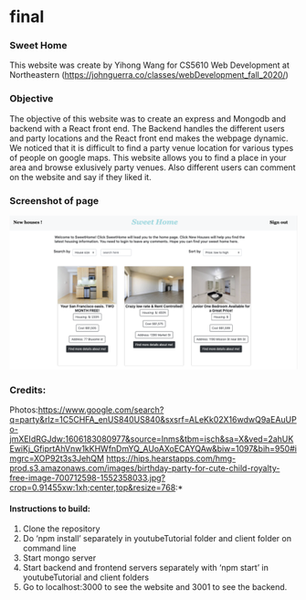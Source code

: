 # final
### Sweet Home
This website was create by Yihong Wang for CS5610 Web Development at Northeastern (https://johnguerra.co/classes/webDevelopment_fall_2020/)

### Objective
The objective of this website was to create an express and Mongodb and backend with a React front end. The Backend handles the different users and party locations and the React front end makes the webpage dynamic. We noticed that it is difficult to find a party venue location for various types of people on google maps. This website allows you to find a place in your area and browse exlusively party venues. Also different users can comment on the website and say if they liked it.

### Screenshot of page

![Image of Homepage](https://github.com/yihongwang001/final/blob/main/screenshot.png?raw=true)
### Credits:
Photos:https://www.google.com/search?q=party&rlz=1C5CHFA_enUS840US840&sxsrf=ALeKk02X16wdwQ9aEAuUPo-jmXEIdRGJdw:1606183080977&source=lnms&tbm=isch&sa=X&ved=2ahUKEwiKj_GfiprtAhVnw1kKHWfnDmYQ_AUoAXoECAYQAw&biw=1097&bih=950#imgrc=XOP92t3s3JehQM
https://hips.hearstapps.com/hmg-prod.s3.amazonaws.com/images/birthday-party-for-cute-child-royalty-free-image-700712598-1552358033.jpg?crop=0.91455xw:1xh;center,top&resize=768:*
#### Instructions to build:
1. Clone the repository
1. Do ‘npm install’ separately in youtubeTutorial folder and client folder on command line
1. Start mongo server
1. Start backend and frontend servers separately with ‘npm start’ in youtubeTutorial and client folders
1. Go to localhost:3000 to see the website and 3001 to see the backend.
